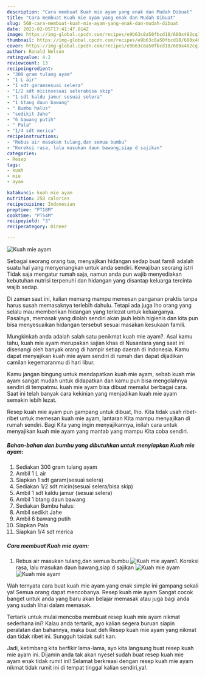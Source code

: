 ```yaml
---
description: "Cara membuat Kuah mie ayam yang enak dan Mudah Dibuat"
title: "Cara membuat Kuah mie ayam yang enak dan Mudah Dibuat"
slug: 568-cara-membuat-kuah-mie-ayam-yang-enak-dan-mudah-dibuat
date: 2021-02-05T17:41:47.814Z
image: https://img-global.cpcdn.com/recipes/e9b63c8a50fbcd18/680x482cq70/kuah-mie-ayam-foto-resep-utama.jpg
thumbnail: https://img-global.cpcdn.com/recipes/e9b63c8a50fbcd18/680x482cq70/kuah-mie-ayam-foto-resep-utama.jpg
cover: https://img-global.cpcdn.com/recipes/e9b63c8a50fbcd18/680x482cq70/kuah-mie-ayam-foto-resep-utama.jpg
author: Ronald Nelson
ratingvalue: 4.2
reviewcount: 13
recipeingredient:
- "300 gram tulang ayam"
- "1 L air"
- "1 sdt garamsesuai selera"
- "1/2 sdt micinsesuai selerabisa skip"
- "1 sdt kaldu jamur sesuai selera"
- "1 btang daun bawang"
- " Bumbu halus"
- "sedikit Jahe"
- "6 bawang putih"
- " Pala"
- "1/4 sdt merica"
recipeinstructions:
- "Rebus air masukan tulang,dan semua bumbu"
- "Koreksi rasa, lalu masukan daun bawang,siap d sajikan"
categories:
- Resep
tags:
- kuah
- mie
- ayam

katakunci: kuah mie ayam 
nutrition: 258 calories
recipecuisine: Indonesian
preptime: "PT18M"
cooktime: "PT54M"
recipeyield: "3"
recipecategory: Dinner

---
```



![Kuah mie ayam](https://img-global.cpcdn.com/recipes/e9b63c8a50fbcd18/680x482cq70/kuah-mie-ayam-foto-resep-utama.jpg)

Sebagai seorang orang tua, menyajikan hidangan sedap buat famili adalah suatu hal yang menyenangkan untuk anda sendiri. Kewajiban seorang istri Tidak saja mengatur rumah saja, namun anda pun wajib menyediakan kebutuhan nutrisi terpenuhi dan hidangan yang disantap keluarga tercinta wajib sedap.

Di zaman  saat ini, kalian memang mampu memesan panganan praktis tanpa harus susah memasaknya terlebih dahulu. Tetapi ada juga lho orang yang selalu mau memberikan hidangan yang terlezat untuk keluarganya. Pasalnya, memasak yang diolah sendiri akan jauh lebih higienis dan kita pun bisa menyesuaikan hidangan tersebut sesuai masakan kesukaan famili. 



Mungkinkah anda adalah salah satu penikmat kuah mie ayam?. Asal kamu tahu, kuah mie ayam merupakan sajian khas di Nusantara yang saat ini disenangi oleh banyak orang di hampir setiap daerah di Indonesia. Kamu dapat menyajikan kuah mie ayam sendiri di rumah dan dapat dijadikan camilan kegemaranmu di hari libur.

Kamu jangan bingung untuk mendapatkan kuah mie ayam, sebab kuah mie ayam sangat mudah untuk didapatkan dan kamu pun bisa mengolahnya sendiri di tempatmu. kuah mie ayam bisa dibuat memalui berbagai cara. Saat ini telah banyak cara kekinian yang menjadikan kuah mie ayam semakin lebih lezat.

Resep kuah mie ayam pun gampang untuk dibuat, lho. Kita tidak usah ribet-ribet untuk memesan kuah mie ayam, lantaran Kita mampu menyajikan di rumah sendiri. Bagi Kita yang ingin menyajikannya, inilah cara untuk menyajikan kuah mie ayam yang mantab yang mampu Kita coba sendiri.

<!--inarticleads1-->

##### Bahan-bahan dan bumbu yang dibutuhkan untuk menyiapkan Kuah mie ayam:

1. Sediakan 300 gram tulang ayam
1. Ambil 1 L air
1. Siapkan 1 sdt garam(sesuai selera)
1. Sediakan 1/2 sdt micin(sesuai selera/bisa skip)
1. Ambil 1 sdt kaldu jamur (sesuai selera)
1. Ambil 1 btang daun bawang
1. Sediakan  Bumbu halus:
1. Ambil sedikit Jahe
1. Ambil 6 bawang putih
1. Siapkan  Pala
1. Siapkan 1/4 sdt merica




<!--inarticleads2-->

##### Cara membuat Kuah mie ayam:

1. Rebus air masukan tulang,dan semua bumbu
<img src="https://img-global.cpcdn.com/steps/2423bc3c1be1d839/160x128cq70/kuah-mie-ayam-langkah-memasak-1-foto.jpg" alt="Kuah mie ayam">1. Koreksi rasa, lalu masukan daun bawang,siap d sajikan
<img src="https://img-global.cpcdn.com/steps/3f268f2efb967b82/160x128cq70/kuah-mie-ayam-langkah-memasak-2-foto.jpg" alt="Kuah mie ayam"><img src="https://img-global.cpcdn.com/steps/69af4c64a9c92fe4/160x128cq70/kuah-mie-ayam-langkah-memasak-2-foto.jpg" alt="Kuah mie ayam">



Wah ternyata cara buat kuah mie ayam yang enak simple ini gampang sekali ya! Semua orang dapat mencobanya. Resep kuah mie ayam Sangat cocok banget untuk anda yang baru akan belajar memasak atau juga bagi anda yang sudah lihai dalam memasak.

Tertarik untuk mulai mencoba membuat resep kuah mie ayam nikmat sederhana ini? Kalau anda tertarik, ayo kalian segera buruan siapin peralatan dan bahannya, maka buat deh Resep kuah mie ayam yang nikmat dan tidak ribet ini. Sungguh taidak sulit kan. 

Jadi, ketimbang kita berfikir lama-lama, ayo kita langsung buat resep kuah mie ayam ini. Dijamin anda tak akan nyesel sudah buat resep kuah mie ayam enak tidak rumit ini! Selamat berkreasi dengan resep kuah mie ayam nikmat tidak rumit ini di tempat tinggal kalian sendiri,ya!.

